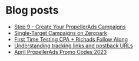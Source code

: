 # Blog posts
<!-- BLOG-POST-LIST:START -->
- [Step 9 - Create Your PropellerAds Campaigns](https://afflift.com/f/threads/step-9-create-your-propellerads-campaigns.7480/)
- [Single-Target Campaigns on Zeropark](https://afflift.com/f/threads/single-target-campaigns-on-zeropark.10720/)
- [First Time Testing CPA + Richads Follow Along](https://afflift.com/f/threads/first-time-testing-cpa-richads-follow-along.10692/)
- [Understanding tracking links and postback URLs](https://afflift.com/f/threads/understanding-tracking-links-and-postback-urls.3255/)
- [April PropellerAds Promo Codes 2023](https://afflift.com/f/threads/april-propellerads-promo-codes-2023.10657/)
<!-- BLOG-POST-LIST:END -->

